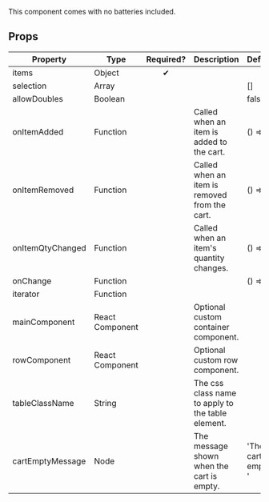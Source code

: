 This component comes with no batteries included. 

## Props

| Property         | Type                     | Required? | Description                                              | Default               | 
| ---------------- | ------------------------ |:--------:| -------------------------------------------------------- | --------------------- |
| items            | Object                   | &#10004; |                                                          |                       |
| selection        | Array                    |          |                                                          | []                    |
| allowDoubles     | Boolean                  |          |                                                          | false                 |
| onItemAdded      | Function                 |          | Called when an item is added to the cart.                | () => {}              |
| onItemRemoved    | Function                 |          | Called when an item is removed from the cart.            | () => {}              |
| onItemQtyChanged | Function                 |          | Called when an item's quantity changes.                  | () => {}              |
| onChange         | Function                 |          |                                                          | () => {}              |
| iterator         | Function                 |          |                                                          |                       |
| mainComponent    | React Component          |          | Optional custom container component.                     |                       |
| rowComponent     | React Component          |          | Optional custom row component.                           |                       |
| tableClassName   | String                   |          | The css class name to apply to the table element.        |                       |
| cartEmptyMessage | Node                     |          | The message shown when the cart is empty.                | 'The cart is empty. ' |

